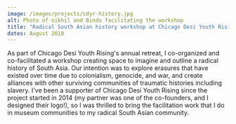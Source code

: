 ```yaml
---
image: /images/projects/cdyr-history.jpg
alt: Photo of nikhil and Bindu facilitating the workshop
title: "Radical South Asian history workshop at Chicago Desi Youth Rising"
dates: August 2018
---
```

As part of Chicago Desi Youth Rising's annual retreat, I co-organized and co-facilitated a workshop creating space to imagine and outline a radical history of South Asia. Our intention was to explore erasures that have existed over time due to colonialism, genocide, and war, and create alliances with other surviving communities of traumatic histories including slavery. I've been a supporter of Chicago Desi Youth Rising since the project started in 2014 (my partner was one of the co-founders, and I designed their logo!), so I was thrilled to bring the facilitation work that I do in museum communities to my radical South Asian community.